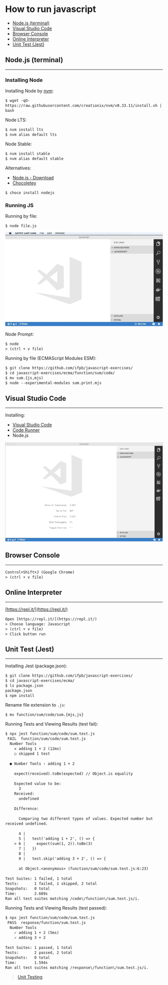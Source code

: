 # How to run javascript

- [Node.js (terminal)](#node.js-terminal)
- [Visual Studio Code](#visual-studio-code)
- [Browser Console](#browser-console)
- [Online Interpreter](#online-interpreter)
- [Unit Test (Jest)](#unit-test-jest)

## Node.js (terminal)

---

### Installing Node

Installing Node by [nvm](https://github.com/creationix/nvm):

```
$ wget -qO- https://raw.githubusercontent.com/creationix/nvm/v0.33.11/install.sh | bash
```

Node LTS:

```
$ nvm install lts
$ nvm alias default lts
```

Node Stable:

```
$ nvm install stable
$ nvm alias default stable
```

Alternatives:

- [Node.js - Download](https://nodejs.org/en/)
- [Chocoletey](https://chocolatey.org)

```
$ choco install nodejs
```

### Running JS

Running by file:

```
$ node file.js
```

![vscode](assets/running-vscode-terminal.gif)

Node Prompt:

```
$ node
> (ctrl + v file)
```

Running by file (ECMAScript Modules ESM):

```
$ git clone https://github.com/ifpb/javascript-exercises/
$ cd javascript-exercises/ecma/function/sum/code/
$ mv sum.{js,mjs)
$ node --experimental-modules sum.print.mjs
```

## Visual Studio Code

---

Installing:

- [Visual Studio Code](https://code.visualstudio.com/)
- [Code Runner](https://marketplace.visualstudio.com/items?itemName=formulahendry.code-runner)
- Node.js

<!-- (run, debug, jest, chrome) -->

![vscode](assets/running-vscode.gif)

## Browser Console

---

```
Control+Shift+J (Google Chrome)
> (ctrl + v file)
```

## Online Interpreter

---

[https://repl.it/](https://repl.it/)

```
Open [https://repl.it/](https://repl.it/)
> Choose language: Javascript
> (ctrl + v file)
> Click button run
```

## Unit Test (Jest)

---

Installing Jest (package.json):

```
$ git clone https://github.com/ifpb/javascript-exercises/
$ cd javascript-exercises/ecma/
$ ls package.json
package.json
$ npm install
```

Rename file extension to `.js`:

```
$ mv function/sum/code/sum.{mjs,js}
```

Running Tests and Viewing Results (test fail):

```
$ npx jest function/sum/code/sum.test.js
 FAIL  function/sum/code/sum.test.js
  Number Tools
    ✕ adding 1 + 2 (12ms)
    ○ skipped 1 test

  ● Number Tools › adding 1 + 2

    expect(received).toBe(expected) // Object.is equality

    Expected value to be:
      3
    Received:
      undefined

    Difference:

      Comparing two different types of values. Expected number but received undefined.

      4 |
      5 |   test('adding 1 + 2', () => {
    > 6 |     expect(sum(1, 2)).toBe(3)
      7 |   })
      8 |
      9 |   test.skip('adding 3 + 2', () => {

      at Object.<anonymous> (function/sum/code/sum.test.js:6:23)

Test Suites: 1 failed, 1 total
Tests:       1 failed, 1 skipped, 2 total
Snapshots:   0 total
Time:        2.689s
Ran all test suites matching /code\/function\/sum.test.js/i.
```

Running Tests and Viewing Results (test passed):

```
$ npx jest function/sum/code/sum.test.js
 PASS  response/function/sum.test.js
  Number Tools
    ✓ adding 1 + 2 (5ms)
    ✓ adding 3 + 2

Test Suites: 1 passed, 1 total
Tests:       2 passed, 2 total
Snapshots:   0 total
Time:        1.594s
Ran all test suites matching /response\/function\/sum.test.js/i.
```

> [Unit Testing](http://softwaretestingfundamentals.com/unit-testing/)
